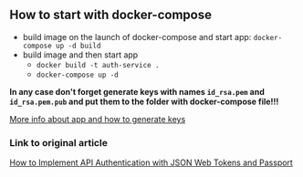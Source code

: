## How to start with docker-compose
 * build image on the launch of docker-compose and start app: `docker-compose up -d build`
 * build image and then start app
   - `docker build -t auth-service .`
   - `docker-compose up -d`
   
__In any case don't forget generate keys with names `id_rsa.pem` and `id_rsa.pem.pub` and put them to the folder with docker-compose file!!!__

[More info about app and how to generate keys](src/README.md)

### Link to original article
[How to Implement API Authentication with JSON Web Tokens and Passport](https://www.digitalocean.com/community/tutorials/api-authentication-with-json-web-tokensjwt-and-passport)